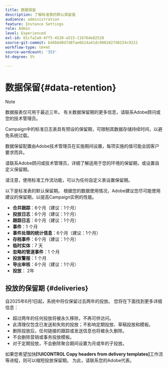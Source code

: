 ```yaml
---
title: 数据保留
description: 了解标准表的默认保留值
audience: administration
feature: Instance Settings
role: Admin
level: Experienced
exl-id: 01cfa2a0-4ff5-4520-a515-11676de82528
source-git-commit: bd4b6d0d7d8fae6b14a41dc9001027d8154c9222
workflow-type: tm+mt
source-wordcount: '353'
ht-degree: 5%

---
```


# 数据保留{#data-retention}

>[!NOTE]
>
>数据报表仅可用于最近三年。 有关数据保留期的更多信息，请联系Adobe顾问或您的技术管理员。

Campaign中的标准日志表具有预设的保留期，可限制其数据存储持续时间，以避免系统过载。

数据保留配置由Adobe技术管理员在实施期间设置，每项实施的值可能会因客户要求而异。

请联系Adobe顾问或技术管理员，详细了解适用于您的环境的保留期，或设置自定义保留期。

请注意，使用标准工作流功能，可以为任何自定义表设置保留期。

以下是标准表的默认保留期。 根据您的数据使用情况，Adobe建议您尽可能使用建议的保留期，以提高Campaign实例的性能。

* **合并跟踪**：6个月（建议：1个月）
* **投放日志**：6个月（建议：1个月）
* **跟踪日志**：6个月（建议：1个月）
* **事件**：1 个月
* **事件处理的统计信息**：6个月（建议：1个月）
* **存档事件**：6个月（建议：1个月）
* **临时实体**：7 天
* **忽略的管道事件**：1 个月
* **投放警报**：1 个月
* **导出审核**：6个月（建议：1个月）
* **投放**： 2年

## 投放的保留期 {#deliveries}

<!-- By default, the retention period for deliveries is unlimited.-->

自2025年6月1日起，系统中将仅保留过去两年的投放。 您将在下面找到更多详细信息：

* 超过两年的任何投放将被永久移除，不再可供访问。
* 此清理仅包含已发送和失败的投放；不影响定期投放、草稿投放和模板。
* 删除投放后，任何链接的跟踪或发送信息也将被永久删除。
* 不会删除营销或事务投放模板。
* 对于定期投放，不会删除聚合期间设置为月或年的子投放。

如果您希望加快&#x200B;**[!UICONTROL Copy headers from delivery templates]**&#x200B;工作流等进程，则可以缩短投放保留期。 为此，请联系您的Adobe代表。

<!--

However, if there is a high volume of deliveries on your instance, you can update the **NmsCleanup_DeliveryPurgeDelay** option available from the **[!UICONTROL Administration]** > **[!UICONTROL Application settings]** menu.

Each time the **[!UICONTROL Database cleanup]** workflow is run, the deliveries meeting the conditions set for this option will be deleted.

-->

<!--

When updating the **NmsCleanup_DeliveryPurgeDelay** option, it is recommended to proceed gradually with multiple iterations. For example, you can start by setting the value to 300 days, then 180 days, then 120 days, and so on - making sure iterations are at least 2 days apart. Otherwise, the **[!UICONTROL Database cleanup]** workflow may take much longer because of a large number of deliveries to delete.

This action can help speeding up processes such as the **[!UICONTROL Copy headers from delivery templates]** workflow. Learn more on technical workflows in [this section](technical-workflows.md).

The default value for the **NmsCleanup_DeliveryPurgeDelay** option is `-1`. In this case, no delivery is deleted.

For example, if you set it to `180`, any non-template deliveries that have not been updated in the last 180 days will be deleted when the **[!UICONTROL Database cleanup]** workflow is run.

-->


